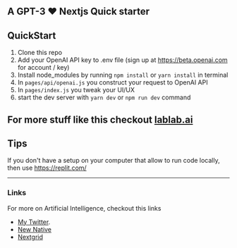 ## A GPT-3 ❤️ Nextjs Quick starter

## QuickStart

1. Clone this repo
2. Add your OpenAI API key to .env file (sign up at https://beta.openai.com for account / key)
3. Install node_modules by running `npm install` or `yarn install` in terminal
4. In `pages/api/openai.js` you construct your request to OpenAI API
5. In `pages/index.js` you tweak your UI/UX
6. start the dev server with `yarn dev` or `npm run dev` command

## For more stuff like this checkout [lablab.ai](https://lablab.ai/)

## Tips

If you don't have a setup on your computer that allow to run code locally, then use https://replit.com/

---

### Links

For more on Artificial Intelligence, checkout this links

- [My Twitter](https://twitter.com/milugo_g).
- [New Native](https://newnative.ai)
- [Nextgrid](https://nextgrid.ai)
